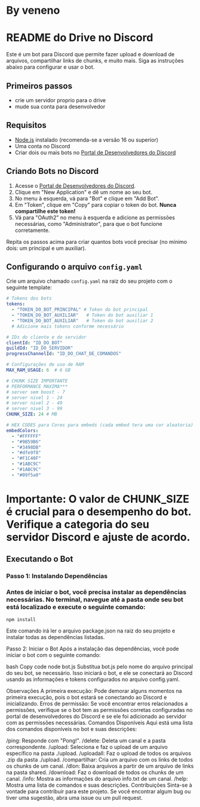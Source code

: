 # By veneno

# README do Drive no Discord

Este é um bot para Discord que permite fazer upload e download de arquivos, compartilhar links de chunks, e muito mais. Siga as instruções abaixo para configurar e usar o bot.

## Primeiros passos

- crie um servidor proprio para o drive
- mude sua conta para desenvolvedor

## Requisitos

- [Node.js](https://nodejs.org/) instalado (recomenda-se a versão 16 ou superior)
- Uma conta no Discord
- Criar dois ou mais bots no [Portal de Desenvolvedores do Discord](https://discord.com/developers/applications)

## Criando Bots no Discord

1. Acesse o [Portal de Desenvolvedores do Discord](https://discord.com/developers/applications).
2. Clique em "New Application" e dê um nome ao seu bot.
3. No menu à esquerda, vá para "Bot" e clique em "Add Bot".
4. Em "Token", clique em "Copy" para copiar o token do bot. **Nunca compartilhe este token!**
5. Vá para "OAuth2" no menu à esquerda e adicione as permissões necessárias, como "Administrator", para que o bot funcione corretamente.

Repita os passos acima para criar quantos bots você precisar (no mínimo dois: um principal e um auxiliar).

## Configurando o arquivo `config.yaml`

Crie um arquivo chamado `config.yaml` na raiz do seu projeto com o seguinte template:

```yaml
# Tokens dos bots
tokens:
  - "TOKEN_DO_BOT_PRINCIPAL" # Token do bot principal
  - "TOKEN_DO_BOT_AUXILIAR"   # Token do bot auxiliar 1
  - "TOKEN_DO_BOT_AUXILIAR"   # Token do bot auxiliar 2
  # Adicione mais tokens conforme necessário

# IDs do cliente e do servidor
clientId: "ID_DO_BOT"
guildId: "ID_DO_SERVIDOR"
progressChannelId: "ID_DO_CHAT_DE_COMANDOS"

# Configurações de uso de RAM
MAX_RAM_USAGE: 6  # 6 GB

# CHUNK SIZE IMPORTANTE
# PERFORMANCE MAXIMA***
# server sem boost - 7
# server nivel 1 - 24
# server nivel 2 - 49
# server nivel 3 - 99
CHUNK_SIZE: 24 # MB 

# HEX CODES para Cores para embeds (cada embed tera uma cor aleatoria)
embedColors:
  - "#FFFFFF"
  - "#9B59B6"
  - "#3498DB"
  - "#dfe9f8"
  - "#F1C40F"
  - "#1ABC9C"
  - "#1ABC9C"
  - "#09f5a0"
```
 # Importante: O valor de CHUNK_SIZE é crucial para o desempenho do bot. Verifique a categoria do seu servidor Discord e ajuste de acordo.

 ## Executando o Bot
### Passo 1: Instalando Dependências
### Antes de iniciar o bot, você precisa instalar as dependências necessárias. No terminal, navegue até a pasta onde seu bot está localizado e execute o seguinte comando:

```bash
npm install
```
Este comando irá ler o arquivo package.json na raiz do seu projeto e instalar todas as dependências listadas.

Passo 2: Iniciar o Bot
Após a instalação das dependências, você pode iniciar o bot com o seguinte comando:

bash
Copy code
node bot.js
Substitua bot.js pelo nome do arquivo principal do seu bot, se necessário. Isso iniciará o bot, e ele se conectará ao Discord usando as informações e tokens configurados no arquivo config.yaml.

Observações
A primeira execução: Pode demorar alguns momentos na primeira execução, pois o bot estará se conectando ao Discord e inicializando.
Erros de permissão: Se você encontrar erros relacionados a permissões, verifique se o bot tem as permissões corretas configuradas no portal de desenvolvedores do Discord e se ele foi adicionado ao servidor com as permissões necessárias.
Comandos Disponíveis
Aqui está uma lista dos comandos disponíveis no bot e suas descrições:

/ping: Responde com "Pong!".
/delete: Deleta um canal e a pasta correspondente.
/upload: Seleciona e faz o upload de um arquivo específico na pasta ./upload.
/uploadall: Faz o upload de todos os arquivos .zip da pasta ./upload.
/compartilhar: Cria um arquivo com os links de todos os chunks de um canal.
/dlon: Baixa arquivos a partir de um arquivo de links na pasta shared.
/download: Faz o download de todos os chunks de um canal.
/info: Mostra as informações do arquivo info.txt de um canal.
/help: Mostra uma lista de comandos e suas descrições.
Contribuições
Sinta-se à vontade para contribuir para este projeto. Se você encontrar algum bug ou tiver uma sugestão, abra uma issue ou um pull request.